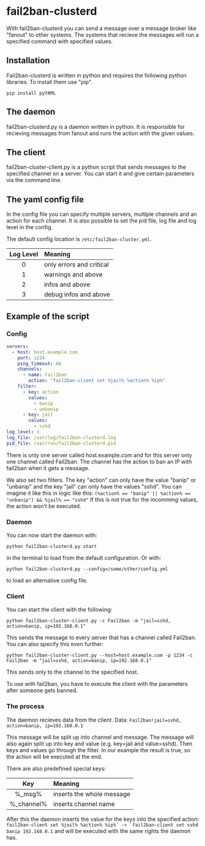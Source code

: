# fail2ban-clusterd

With fail2ban-clusterd you can send a message over a message broker like "fanout" to other systems.
The systems that recieve the messages will run a specified command with specified values.

## Installation

Fail2ban-clusterd is written in python and requires the following python libraries. To install them use "pip".

    pip install pyYAML


## The daemon

fail2ban-clusterd.py is a daemon written in python.
It is responsible for recieving messages from fanout and runs the action with the given values.

## The client

fail2ban-cluster-client.py is a python script that sends messages to the specified channel on a server.
You can start it and give certain parameters via the command line.

## The yaml config file

In the config file you can specify multiple servers, multiple channels and an action for each channel.
It is also possible to set the pid file, log file and log level in the config.

The default config location is `/etc/fail2ban-cluster.yml`.

| Log Level | Meaning                  |
|:---------:|:------------------------ |
| 0         | only errors and critical |
| 1         | warnings and above       |
| 2         | infos and above          |
| 3         | debug infos and above    |

## Example of the script

### Config

```yaml
servers:
  - host: host.example.com
    port: 1234
    ping_timeout: 60
    channels:
      - name: Fail2ban
        action: "fail2ban-client set %jail% %action% %ip%"
    filter:
      - key: action
        values:
          - banip
          - unbanip
      - key: jail
        values:
          - sshd
log_level: 3
log_file: /var/log/fail2ban-clusterd.log
pid_file: /var/run/fail2ban-clusterd.pid
```

There is only one server called host.example.com and for this server only one channel called Fail2ban.
The channel has the action to ban an IP with fail2ban when it gets a message. 

We also set two filters. The key "action" can only have the value "banip" or "unbanip" and the key "jail" can only have the values "sshd".
You can imagine it like this in logic like this: `(%action% == "banip" || %action% == "unbanip") && %jail% == "sshd"`
If this is not true for the incomming values, the action won't be executed.

### Daemon

You can now start the daemon with:
```
python fail2ban-clusterd.py start
```
in the terminal to load from the default configuration. Or with:
```
python fail2ban-clusterd.py --config=/some/other/config.yml
```
to load an alternative config file.

### Client

You can start the client with the following:
```
python fail2ban-cluster-client.py -c Fail2ban -m "jail=sshd, action=banip, ip=192.168.0.1"
```
This sends the message to every server that has a channel called Fail2ban.
You can also specify this even further:
```
python fail2ban-cluster-client.py --host=host.example.com -p 1234 -c Fail2ban -m "jail=sshd, action=banip, ip=192.168.0.1"
```
This sends only to the channel to the specified host.

To use with fail2ban, you have to execute the client with the parameters after someone gets banned.

### The process

The daemon recieves data from the client.
Data: `Fail2ban!jail=sshd, action=banip, ip=192.168.0.1`

This message will be split up into channel and message. The message will also again split up into key and value (e.g. key=jail and value=sshd).
Then keys and values go through the filter. In our example the result is true, so the action will be executed at the end.

There are also predefined special keys:

| Key        | Meaning                   |
|:----------:|:------------------------- |
| %_msg%     | inserts the whole message |
| %_channel% | inserts channel name      |

After this the daemon inserts the value for the keys into the specified action:
```fail2ban-client set %jail% %action% %ip%` -> `fail2ban-client set sshd banip 192.168.0.1```
and will be executed with the same rights the daemon has.
